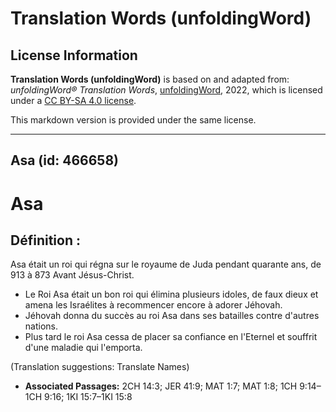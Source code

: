 # Translation Words (unfoldingWord)

## License Information

**Translation Words (unfoldingWord)** is based on and adapted from: _unfoldingWord® Translation Words_, [unfoldingWord](https://unfoldingword.org/utw), 2022, which is licensed under a [CC BY-SA 4.0 license](https://creativecommons.org/licenses/by-sa/4.0/legalcode.en).

This markdown version is provided under the same license.



--------------------------------

## Asa (id: 466658)

Asa
===

Définition :
------------

Asa était un roi qui régna sur le royaume de Juda pendant quarante ans, de 913 à 873 Avant Jésus\-Christ.

* Le Roi Asa était un bon roi qui élimina plusieurs idoles, de faux dieux et amena les Israélites à recommencer encore à adorer Jéhovah.
* Jéhovah donna du succès au roi Asa dans ses batailles contre d'autres nations.
* Plus tard le roi Asa cessa de placer sa confiance en l'Eternel et souffrit d'une maladie qui l'emporta.

(Translation suggestions: Translate Names)

* **Associated Passages:** 2CH 14:3; JER 41:9; MAT 1:7; MAT 1:8; 1CH 9:14–1CH 9:16; 1KI 15:7–1KI 15:8

